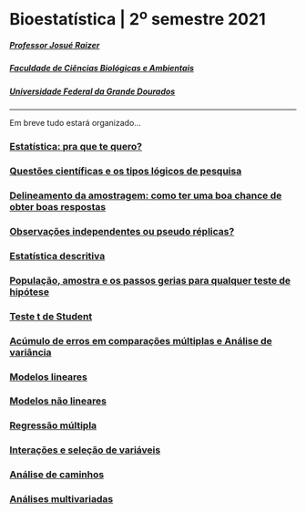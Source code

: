 # Bioestatística | 2<sup>o</sup> semestre 2021  
##### <i>[Professor Josué Raizer](http://lattes.cnpq.br/4976414949967775)</i>  
##### [Faculdade de Ciências Biológicas e Ambientais](https://www.ufgd.edu.br/faculdade/fcba/index)  
##### [Universidade Federal da Grande Dourados](https://www.ufgd.edu.br)  
***  

Em breve tudo estará organizado...  

### [Estatística: pra que te quero?]()  

### [Questões científicas e os tipos lógicos de pesquisa]()  

### [Delineamento da amostragem: como ter uma boa chance de obter boas respostas]()  

### [Observações independentes ou pseudo réplicas?]()  

### [Estatística descritiva]()  

### [População, amostra e os passos gerias para qualquer teste de hipótese]()  

### [Teste t de Student]()  

### [Acúmulo de erros em comparações múltiplas e Análise de variância]()  

### [Modelos lineares]()  

### [Modelos não lineares]()  

### [Regressão múltipla]()  

### [Interações e seleção de variáveis]()  

### [Análise de caminhos](https://github.com/jraizer/bioestat/tree/main/analise-caminhos)  

### [Análises multivariadas](https://github.com/jraizer/bioestat/tree/main/analise-multivariada)  



